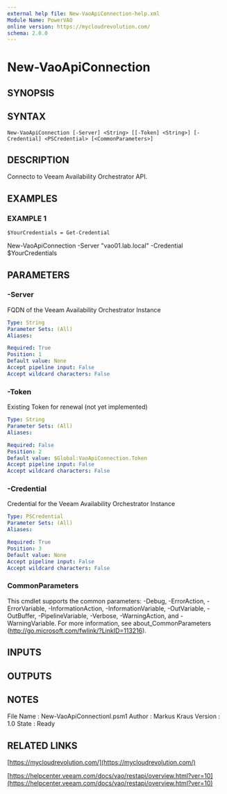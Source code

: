 ```yaml
---
external help file: New-VaoApiConnection-help.xml
Module Name: PowerVAO
online version: https://mycloudrevolution.com/
schema: 2.0.0
---
```


# New-VaoApiConnection

## SYNOPSIS

## SYNTAX

```
New-VaoApiConnection [-Server] <String> [[-Token] <String>] [-Credential] <PSCredential> [<CommonParameters>]
```

## DESCRIPTION
Connecto to Veeam Availability Orchestrator API.

## EXAMPLES

### EXAMPLE 1
```
$YourCredentials = Get-Credential
```

New-VaoApiConnection -Server "vao01.lab.local" -Credential $YourCredentials

## PARAMETERS

### -Server
FQDN of the Veeam Availability Orchestrator Instance

```yaml
Type: String
Parameter Sets: (All)
Aliases:

Required: True
Position: 1
Default value: None
Accept pipeline input: False
Accept wildcard characters: False
```

### -Token
Existing Token for renewal (not yet implemented)

```yaml
Type: String
Parameter Sets: (All)
Aliases:

Required: False
Position: 2
Default value: $Global:VaoApiConnection.Token
Accept pipeline input: False
Accept wildcard characters: False
```

### -Credential
Credential for the Veeam Availability Orchestrator Instance

```yaml
Type: PSCredential
Parameter Sets: (All)
Aliases:

Required: True
Position: 3
Default value: None
Accept pipeline input: False
Accept wildcard characters: False
```

### CommonParameters
This cmdlet supports the common parameters: -Debug, -ErrorAction, -ErrorVariable, -InformationAction, -InformationVariable, -OutVariable, -OutBuffer, -PipelineVariable, -Verbose, -WarningAction, and -WarningVariable. For more information, see about_CommonParameters (http://go.microsoft.com/fwlink/?LinkID=113216).

## INPUTS

## OUTPUTS

## NOTES
File Name  : New-VaoApiConnectionl.psm1
Author     : Markus Kraus
Version    : 1.0
State      : Ready

## RELATED LINKS

[https://mycloudrevolution.com/](https://mycloudrevolution.com/)

[https://helpcenter.veeam.com/docs/vao/restapi/overview.html?ver=10](https://helpcenter.veeam.com/docs/vao/restapi/overview.html?ver=10)

